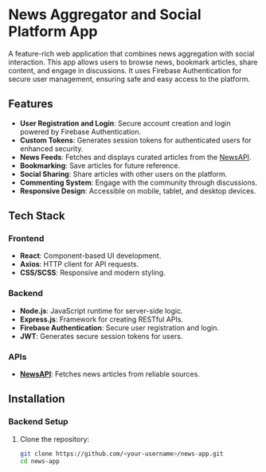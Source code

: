 # News Aggregator and Social Platform App

A feature-rich web application that combines news aggregation with social interaction. This app allows users to browse news, bookmark articles, share content, and engage in discussions. It uses Firebase Authentication for secure user management, ensuring safe and easy access to the platform.

## Features

- **User Registration and Login**: Secure account creation and login powered by Firebase Authentication.
- **Custom Tokens**: Generates session tokens for authenticated users for enhanced security.
- **News Feeds**: Fetches and displays curated articles from the [NewsAPI](https://newsapi.org/docs).
- **Bookmarking**: Save articles for future reference.
- **Social Sharing**: Share articles with other users on the platform.
- **Commenting System**: Engage with the community through discussions.
- **Responsive Design**: Accessible on mobile, tablet, and desktop devices.

## Tech Stack

### **Frontend**
- **React**: Component-based UI development.
- **Axios**: HTTP client for API requests.
- **CSS/SCSS**: Responsive and modern styling.

### **Backend**
- **Node.js**: JavaScript runtime for server-side logic.
- **Express.js**: Framework for creating RESTful APIs.
- **Firebase Authentication**: Secure user registration and login.
- **JWT**: Generates secure session tokens for users.

### **APIs**
- **[NewsAPI](https://newsapi.org/docs)**: Fetches news articles from reliable sources.

## Installation

### **Backend Setup**
1. Clone the repository:
   ```bash
   git clone https://github.com/<your-username>/news-app.git
   cd news-app
